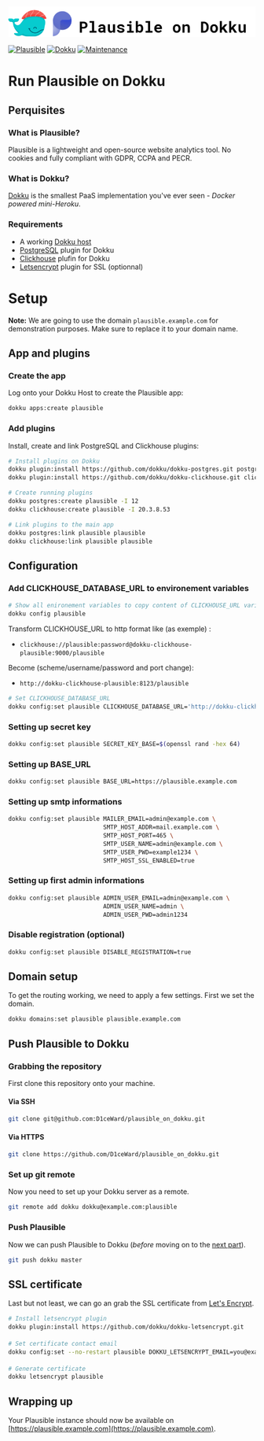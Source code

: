![](.github/images/repo_header.png)

[![Plausible](https://img.shields.io/badge/Plausible-1.3.0-blue.svg)](https://github.com/plausible/analytics/releases/tag/v1.3.0)
[![Dokku](https://img.shields.io/badge/Dokku-Repo-blue.svg)](https://github.com/dokku/dokku)
[![Maintenance](https://img.shields.io/badge/Maintained%3F-yes-green.svg)](https://github.com/D1ceWard/plausible_on_dokku/graphs/commit-activity)

# Run Plausible on Dokku

## Perquisites

### What is Plausible?

Plausible is a lightweight and open-source website analytics tool. No cookies and fully compliant with GDPR,
CCPA and PECR.

### What is Dokku?

[Dokku](http://dokku.viewdocs.io/dokku/) is the smallest PaaS implementation you've ever seen - _Docker
powered mini-Heroku_.

### Requirements

* A working [Dokku host](http://dokku.viewdocs.io/dokku/getting-started/installation/)
* [PostgreSQL](https://github.com/dokku/dokku-postgres) plugin for Dokku
* [Clickhouse](https://github.com/dokku/dokku-clickhouse) plufin for Dokku
* [Letsencrypt](https://github.com/dokku/dokku-letsencrypt) plugin for SSL (optionnal)

# Setup

**Note:** We are going to use the domain `plausible.example.com` for demonstration purposes. Make sure to
replace it to your domain name.

## App and plugins

### Create the app

Log onto your Dokku Host to create the Plausible app:

```bash
dokku apps:create plausible
```

### Add plugins

Install, create and link PostgreSQL and Clickhouse plugins:

```bash
# Install plugins on Dokku
dokku plugin:install https://github.com/dokku/dokku-postgres.git postgres
dokku plugin:install https://github.com/dokku/dokku-clickhouse.git clickhouse
```

```bash
# Create running plugins
dokku postgres:create plausible -I 12
dokku clickhouse:create plausible -I 20.3.8.53
```

```bash
# Link plugins to the main app
dokku postgres:link plausible plausible
dokku clickhouse:link plausible plausible
```

## Configuration

### Add CLICKHOUSE_DATABASE_URL to environement variables

```bash
# Show all enironement variables to copy content of CLICKHOUSE_URL variable
dokku config plausible
```

Transform CLICKHOUSE_URL to http format like (as exemple) :
- `clickhouse://plausible:password@dokku-clickhouse-plausible:9000/plausible`

Become (scheme/username/password and port change):

- `http://dokku-clickhouse-plausible:8123/plausible`

```bash
# Set CLICKHOUSE_DATABASE_URL
dokku config:set plausible CLICKHOUSE_DATABASE_URL='http://dokku-clickhouse-plausible:8123/plausible'
```

### Setting up secret key

```bash
dokku config:set plausible SECRET_KEY_BASE=$(openssl rand -hex 64)
```

### Setting up BASE_URL

```bash
dokku config:set plausible BASE_URL=https://plausible.example.com
```

### Setting up smtp informations

```bash
dokku config:set plausible MAILER_EMAIL=admin@example.com \
                           SMTP_HOST_ADDR=mail.example.com \
                           SMTP_HOST_PORT=465 \
                           SMTP_USER_NAME=admin@example.com \
                           SMTP_USER_PWD=example1234 \
                           SMTP_HOST_SSL_ENABLED=true
```

### Setting up first admin informations

```bash
dokku config:set plausible ADMIN_USER_EMAIL=admin@example.com \
                           ADMIN_USER_NAME=admin \
                           ADMIN_USER_PWD=admin1234
```

### Disable registration (optional)

```bash
dokku config:set plausible DISABLE_REGISTRATION=true
```

## Domain setup

To get the routing working, we need to apply a few settings. First we set the domain.

```bash
dokku domains:set plausible plausible.example.com
```

## Push Plausible to Dokku

### Grabbing the repository

First clone this repository onto your machine.

#### Via SSH

```bash
git clone git@github.com:D1ceWard/plausible_on_dokku.git
```

#### Via HTTPS

```bash
git clone https://github.com/D1ceWard/plausible_on_dokku.git
```

### Set up git remote

Now you need to set up your Dokku server as a remote.

```bash
git remote add dokku dokku@example.com:plausible
```

### Push Plausible

Now we can push Plausible to Dokku (_before_ moving on to the [next part](#domain-and-ssl-certificate)).

```bash
git push dokku master
```

## SSL certificate

Last but not least, we can go an grab the SSL certificate from [Let's
Encrypt](https://letsencrypt.org/).

```bash
# Install letsencrypt plugin
dokku plugin:install https://github.com/dokku/dokku-letsencrypt.git

# Set certificate contact email
dokku config:set --no-restart plausible DOKKU_LETSENCRYPT_EMAIL=you@example.com

# Generate certificate
dokku letsencrypt plausible
```

## Wrapping up

Your Plausible instance should now be available on [https://plausible.example.com](https://plausible.example.com).
